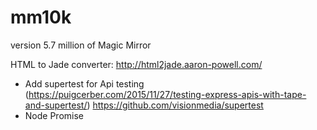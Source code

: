 # mm10k
version 5.7 million of Magic Mirror

HTML to Jade converter:
http://html2jade.aaron-powell.com/

* Add supertest for Api testing (https://puigcerber.com/2015/11/27/testing-express-apis-with-tape-and-supertest/)
https://github.com/visionmedia/supertest
* Node Promise